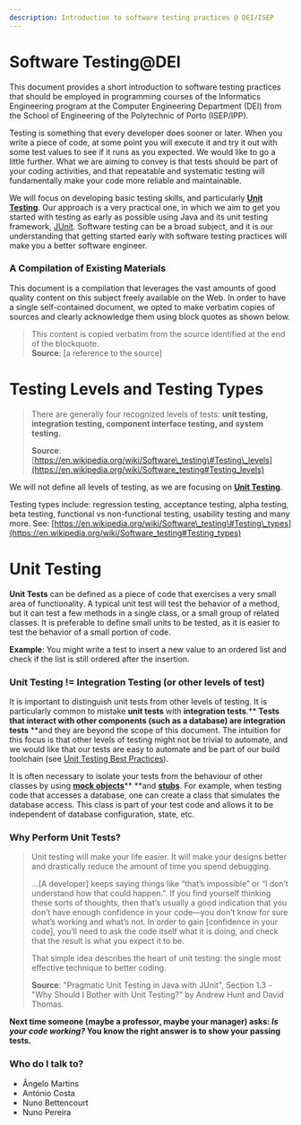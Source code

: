 ```yaml
---
description: Introduction to software testing practices @ DEI/ISEP
---
```


# Software Testing@DEI

This document provides a short introduction to software testing practices that should be employed in programming courses of the Informatics Engineering program at the Computer Engineering Department \(DEI\) from the School of Engineering of the Polytechnic of Porto \(ISEP/IPP\).

Testing is something that every developer does sooner or later. When you write a piece of code, at some point you will execute it and try it out with some test values to see if it runs as you expected. We would like to go a little further. What we are aiming to convey is that tests should be part of your coding activities, and that repeatable and systematic testing will fundamentally make your code more reliable and maintainable.

We will focus on developing basic testing skills, and particularly [**Unit Testing**](#unit-testing). Our approach is a very practical one, in which we aim to get you started with testing as early as possible using Java and its unit testing framework, [JUnit](http://junit.org/junit4/). Software testing can be a broad subject, and it is our understanding that getting started early with software testing practices will make you a better software engineer.

### A Compilation of Existing Materials

This document is a compilation that leverages the vast amounts of good quality content on this subject freely available on the Web. In order to have a single self-contained document, we opted to make verbatim copies of sources and clearly acknowledge them using block quotes as shown below.

> This content is copied verbatim from the source identified at the end of the blockquote.  
> **Source**: \[a reference to the source\]

# Testing Levels and Testing Types

> There are generally four recognized levels of tests: **unit testing, integration testing, component interface testing, and system testing.**
>
> **Source**: [https://en.wikipedia.org/wiki/Software\_testing\#Testing\_levels](https://en.wikipedia.org/wiki/Software_testing#Testing_levels)

We will not define all levels of testing, as we are focusing on [**Unit Testing**](#unit-testing).

Testing types include: regression testing, acceptance testing, alpha testing, beta testing, functional vs non-functional testing, usability testing and many more. See: [https://en.wikipedia.org/wiki/Software\_testing\#Testing\_types](https://en.wikipedia.org/wiki/Software_testing#Testing_types)

# Unit Testing

**Unit Tests** can be defined as a piece of code that exercises a very small area of functionality. A typical unit test will test the behavior of a method, but it can test a few methods in a single class, or a small group of related classes. It is preferable to define small units to be tested, as it is easier to test the behavior of a small portion of code.

**Example**: You might write a test to insert a new value to an ordered list and check if the list is still ordered after the insertion.

### **Unit Testing != Integration Testing \(or other levels of test\)**

It is important to distinguish unit tests from other levels of testing. It is particularly common to mistake **unit tests** with **integration tests**.** **Tests that interact with other components \(such as a database\) are integration tests** **and they are beyond the scope of this document. The intuition for this focus is that other levels of testing might not be trivial to automate, and we would like that our tests are easy to automate and be part of our build toolchain \(see [Unit Testing Best Practices](/chapter1.md)\).

It is often necessary to isolate your tests from the behaviour of other classes by using [**mock objects**](https://en.wikipedia.org/wiki/Mock_object)** **and [**stubs**](https://en.wikipedia.org/wiki/Test_stub). For example, when testing code that accesses a database, one can create a class that simulates the database access. This class is part of your test code and allows it to be independent of database configuration, state, etc.

### Why Perform Unit Tests?

> Unit testing will make your life easier. It will make your designs better and drastically reduce the amount of time you spend debugging.
>
> ...\[A developer\] keeps saying things like “that’s impossible” or “I don’t understand how that could happen.”. If you find yourself thinking these sorts of thoughts, then that’s usually a good indication that you don’t have enough confidence in your code—you don’t know for sure what’s working and what’s not. In order to gain \[confidence in your code\], you’ll need to ask the code itself what it is doing, and check that the result is what you expect it to be.
>
> That simple idea describes the heart of unit testing: the single most effective technique to better coding.
>
> **Source**: "Pragmatic Unit Testing in Java with JUnit", Section 1.3 - "Why Should I Bother with Unit Testing?" by Andrew Hunt and David Thomas.

**Next time someone \(maybe a professor, maybe your manager\) asks: **_**Is your code working?**_** You know the right answer is to show your passing tests.**


### Who do I talk to? ###

* Ângelo Martins
* António Costa
* Nuno Bettencourt
* Nuno Pereira

